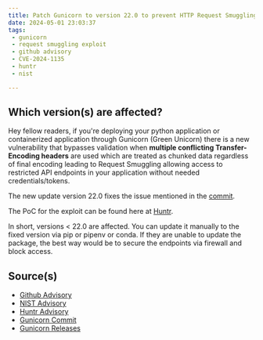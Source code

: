 ```yaml
---
title: Patch Gunicorn to version 22.0 to prevent HTTP Request Smuggling vulnerability
date: 2024-05-01 23:03:37
tags:
 - gunicorn
 - request smuggling exploit
 - github advisory
 - CVE-2024-1135
 - huntr
 - nist

---
```

## Which version(s) are affected?
Hey fellow readers, if you\'re deploying your python application or containerized application through Gunicorn (Green Unicorn) there is a new vulnerability that bypasses validation when **multiple conflicting Transfer-Encoding headers** are used which are treated as chunked data regardless of final encoding leading to Request Smuggling allowing access to restricted API endpoints in your application without needed credentials/tokens.
<!-- more -->

The new update version 22.0 fixes the issue mentioned in the [commit](https://github.com/benoitc/gunicorn/commit/ac29c9b0a758d21f1e0fb3b3457239e523fa9f1d).

The PoC for the exploit can be found here at [Huntr](https://huntr.com/bounties/22158e34-cfd5-41ad-97e0-a780773d96c1).

In short, versions < 22.0 are affected. You can update it manually to the fixed version via pip or pipenv or conda. If they are unable to update the package, the best way would be to secure the endpoints via firewall and block access.

## Source(s)
- [Github Advisory](https://github.com/advisories/GHSA-w3h3-4rj7-4ph4)
- [NIST Advisory](https://nvd.nist.gov/vuln/detail/CVE-2024-1135)
- [Huntr Advisory](https://huntr.com/bounties/22158e34-cfd5-41ad-97e0-a780773d96c1)
- [Gunicorn Commit](benoitc/gunicorn@ac29c9b)
- [Gunicorn Releases](https://github.com/benoitc/gunicorn/releases/tag/22.0.0)
